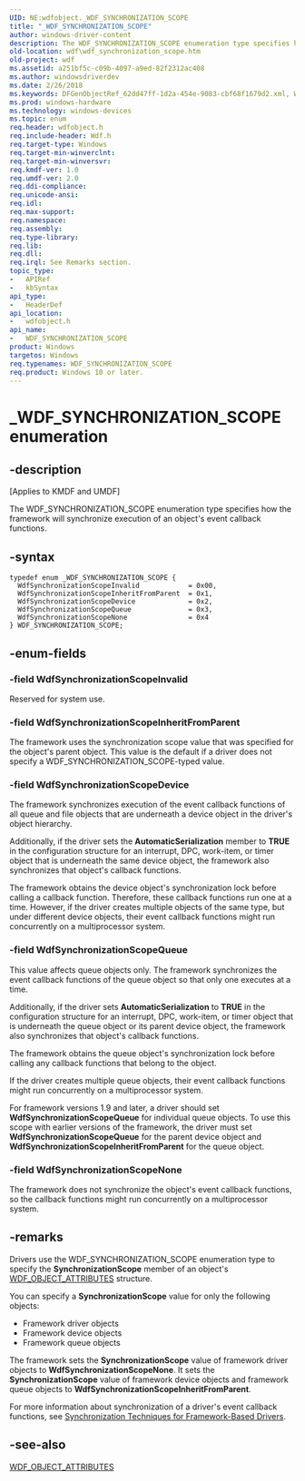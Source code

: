 ```yaml
---
UID: NE:wdfobject._WDF_SYNCHRONIZATION_SCOPE
title: "_WDF_SYNCHRONIZATION_SCOPE"
author: windows-driver-content
description: The WDF_SYNCHRONIZATION_SCOPE enumeration type specifies how the framework will synchronize execution of an object's event callback functions.
old-location: wdf\wdf_synchronization_scope.htm
old-project: wdf
ms.assetid: a251bf5c-c09b-4097-a9ed-82f2312ac408
ms.author: windowsdriverdev
ms.date: 2/26/2018
ms.keywords: DFGenObjectRef_62dd47ff-1d2a-454e-9083-cbf68f1679d2.xml, WDF_SYNCHRONIZATION_SCOPE, WDF_SYNCHRONIZATION_SCOPE enumeration, WdfSynchronizationScopeDevice, WdfSynchronizationScopeInheritFromParent, WdfSynchronizationScopeInvalid, WdfSynchronizationScopeNone, WdfSynchronizationScopeQueue, _WDF_SYNCHRONIZATION_SCOPE, kmdf.wdf_synchronization_scope, wdf.wdf_synchronization_scope, wdfobject/WDF_SYNCHRONIZATION_SCOPE, wdfobject/WdfSynchronizationScopeDevice, wdfobject/WdfSynchronizationScopeInheritFromParent, wdfobject/WdfSynchronizationScopeInvalid, wdfobject/WdfSynchronizationScopeNone, wdfobject/WdfSynchronizationScopeQueue
ms.prod: windows-hardware
ms.technology: windows-devices
ms.topic: enum
req.header: wdfobject.h
req.include-header: Wdf.h
req.target-type: Windows
req.target-min-winverclnt: 
req.target-min-winversvr: 
req.kmdf-ver: 1.0
req.umdf-ver: 2.0
req.ddi-compliance: 
req.unicode-ansi: 
req.idl: 
req.max-support: 
req.namespace: 
req.assembly: 
req.type-library: 
req.lib: 
req.dll: 
req.irql: See Remarks section.
topic_type:
-	APIRef
-	kbSyntax
api_type:
-	HeaderDef
api_location:
-	wdfobject.h
api_name:
-	WDF_SYNCHRONIZATION_SCOPE
product: Windows
targetos: Windows
req.typenames: WDF_SYNCHRONIZATION_SCOPE
req.product: Windows 10 or later.
---
```


# _WDF_SYNCHRONIZATION_SCOPE enumeration


## -description


<p class="CCE_Message">[Applies to KMDF and UMDF]

The WDF_SYNCHRONIZATION_SCOPE enumeration type specifies how the framework will synchronize execution of an object's event callback functions.


## -syntax


````
typedef enum _WDF_SYNCHRONIZATION_SCOPE { 
  WdfSynchronizationScopeInvalid            = 0x00,
  WdfSynchronizationScopeInheritFromParent  = 0x1,
  WdfSynchronizationScopeDevice             = 0x2,
  WdfSynchronizationScopeQueue              = 0x3,
  WdfSynchronizationScopeNone               = 0x4
} WDF_SYNCHRONIZATION_SCOPE;
````


## -enum-fields




### -field WdfSynchronizationScopeInvalid

Reserved for system use.


### -field WdfSynchronizationScopeInheritFromParent

The framework uses the synchronization scope value that was specified for the object's parent object. This value is the default if a driver does not specify a WDF_SYNCHRONIZATION_SCOPE-typed value.


### -field WdfSynchronizationScopeDevice

The framework synchronizes execution of the event callback functions of all queue and file objects that are underneath a device object in the driver's object hierarchy. 

Additionally, if the driver sets the <b>AutomaticSerialization</b> member to <b>TRUE</b> in the configuration structure for an interrupt, DPC, work-item, or timer object that is underneath the same device object, the framework also synchronizes that object's callback functions. 

The framework obtains the device object's synchronization lock before calling a callback function. Therefore, these callback functions run one at a time. However, if the driver creates multiple objects of the same type, but under different device objects, their event callback functions might run concurrently on a multiprocessor system.


### -field WdfSynchronizationScopeQueue

This value affects queue objects only. The framework synchronizes the event callback functions of the queue object so that only one executes at a time. 

Additionally, if the driver sets <b>AutomaticSerialization</b> to <b>TRUE</b> in the configuration structure for an interrupt, DPC, work-item, or timer object that is underneath the queue object or its parent device object, the framework also synchronizes that object's callback functions. 

The framework obtains the queue object's synchronization lock before calling any callback functions that belong to the object. 

If the driver creates multiple queue objects, their event callback functions might run concurrently on a multiprocessor system.

For framework versions 1.9 and later, a driver should set <b>WdfSynchronizationScopeQueue</b> for individual queue objects. To use this scope with earlier versions of the framework, the driver must set <b>WdfSynchronizationScopeQueue</b> for the parent device object and <b>WdfSynchronizationScopeInheritFromParent</b> for the queue object.


### -field WdfSynchronizationScopeNone

The framework does not synchronize the object's event callback functions, so the callback functions might run concurrently on a multiprocessor system.


## -remarks



Drivers use the WDF_SYNCHRONIZATION_SCOPE enumeration type to specify the <b>SynchronizationScope</b> member of an object's <a href="..\wdfobject\ns-wdfobject-_wdf_object_attributes.md">WDF_OBJECT_ATTRIBUTES</a> structure.

You can specify a <b>SynchronizationScope</b> value for only the following objects:

<ul>
<li>
Framework driver objects

</li>
<li>
Framework device objects

</li>
<li>
Framework queue objects

</li>
</ul>
The framework sets the <b>SynchronizationScope</b> value of framework driver objects to <b>WdfSynchronizationScopeNone</b>. It sets the <b>SynchronizationScope</b> value of framework device objects and framework queue objects to <b>WdfSynchronizationScopeInheritFromParent</b>.

For more information about synchronization of a driver's event callback functions, see <a href="https://docs.microsoft.com/en-us/windows-hardware/drivers/wdf/synchronization-techniques-for-wdf-drivers">Synchronization Techniques for Framework-Based Drivers</a>.




## -see-also

<a href="..\wdfobject\ns-wdfobject-_wdf_object_attributes.md">WDF_OBJECT_ATTRIBUTES</a>



 

 


